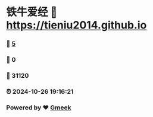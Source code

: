 # 铁牛爱经 :link: https://tieniu2014.github.io 
### :page_facing_up: [5](https://tieniu2014.github.io/tag.html) 
### :speech_balloon: 0 
### :hibiscus: 31120 
### :alarm_clock: 2024-10-26 19:16:21 
### Powered by :heart: [Gmeek](https://github.com/Meekdai/Gmeek)
